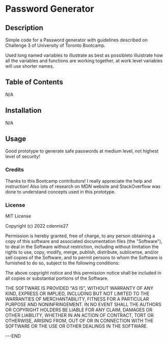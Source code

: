 # Password Generator 
## Description

Simple code for a Password generator with guidelines described on Challenge 3 of University of Toronto Bootcamp.

Used long named variables to illustrate as best as possibleto illuistrate how all the variables and functions are working together, at work level variables will use shorter names. 

## Table of Contents 

N/A


## Installation

N/A

## Usage

Good prototype to generate safe passwords at medium level, not highest level of security!

### Credits

Thanks to this Bootcamp contributors! I really appreciate the help and instruction!
Also lots of research on MDN website and StackOverflow was done to understand concepts used in this prototype.

### License

MIT License

Copyright (c) 2022 cdennis27

Permission is hereby granted, free of charge, to any person obtaining a copy
of this software and associated documentation files (the "Software"), to deal
in the Software without restriction, including without limitation the rights
to use, copy, modify, merge, publish, distribute, sublicense, and/or sell
copies of the Software, and to permit persons to whom the Software is
furnished to do so, subject to the following conditions:

The above copyright notice and this permission notice shall be included in all
copies or substantial portions of the Software.

THE SOFTWARE IS PROVIDED "AS IS", WITHOUT WARRANTY OF ANY KIND, EXPRESS OR
IMPLIED, INCLUDING BUT NOT LIMITED TO THE WARRANTIES OF MERCHANTABILITY,
FITNESS FOR A PARTICULAR PURPOSE AND NONINFRINGEMENT. IN NO EVENT SHALL THE
AUTHORS OR COPYRIGHT HOLDERS BE LIABLE FOR ANY CLAIM, DAMAGES OR OTHER
LIABILITY, WHETHER IN AN ACTION OF CONTRACT, TORT OR OTHERWISE, ARISING FROM,
OUT OF OR IN CONNECTION WITH THE SOFTWARE OR THE USE OR OTHER DEALINGS IN THE
SOFTWARE.

---END